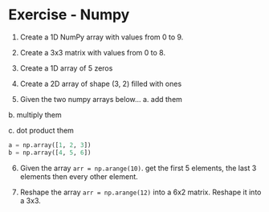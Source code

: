# Exercise - Numpy

1. Create a 1D NumPy array with values from 0 to 9.

2. Create a 3x3 matrix with values from 0 to 8.

3. Create a 1D array of 5 zeros

4. Create a 2D array of shape (3, 2) filled with ones

5. Given the two numpy arrays below...
  a. add them

  b. multiply them

  c. dot product them

```python
a = np.array([1, 2, 3])
b = np.array([4, 5, 6])
```

6. Given the array `arr = np.arange(10)`. get the first 5 elements, the last 3 elements then every other element.

7. Reshape the array `arr = np.arange(12)` into a 6x2 matrix.  Reshape it into a 3x3.


